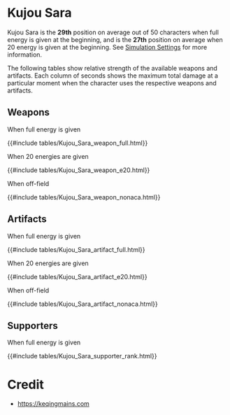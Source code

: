 # Kujou Sara

Kujou Sara is the **29th** position on average out of 50
characters when full energy is given at the beginning, and is the
**27th** position on average when 20 energy is given at the
beginning. See [Simulation Settings](./simulation_settings.md) for more
information.

The following tables show relative strength of the available weapons and
artifacts. Each column of seconds shows the maximum total damage at a
particular moment when the character uses the respective weapons and
artifacts.

## Weapons

When full energy is given

{{#include tables/Kujou_Sara_weapon_full.html}}

When 20 energies are given

{{#include tables/Kujou_Sara_weapon_e20.html}}

When off-field

{{#include tables/Kujou_Sara_weapon_nonaca.html}}

## Artifacts

When full energy is given

{{#include tables/Kujou_Sara_artifact_full.html}}

When 20 energies are given

{{#include tables/Kujou_Sara_artifact_e20.html}}

When off-field

{{#include tables/Kujou_Sara_artifact_nonaca.html}}

## Supporters

When full energy is given

{{#include tables/Kujou_Sara_supporter_rank.html}}

# Credit

- <https://keqingmains.com>
